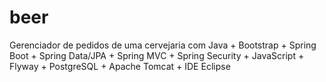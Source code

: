 # beer
Gerenciador de pedidos de uma cervejaria com Java + Bootstrap + Spring Boot + Spring Data/JPA + Spring MVC + Spring Security + JavaScript + Flyway + PostgreSQL + Apache Tomcat + IDE Eclipse
